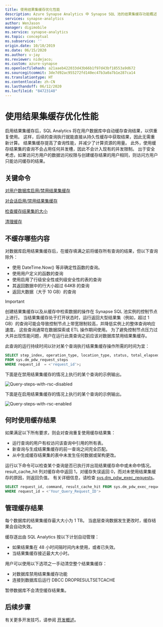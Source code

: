 ```yaml
---
title: 使用结果集缓存优化性能
description: Azure Synapse Analytics 中 Synapse SQL 池的结果集缓存功能概述
services: synapse-analytics
author: WenJason
manager: digimobile
ms.service: synapse-analytics
ms.topic: conceptual
ms.subservice: ''
origin.date: 10/10/2019
ms.date: 06/15/2020
ms.author: v-jay
ms.reviewer: nidejaco;
ms.custom: azure-synapse
ms.openlocfilehash: a21aaeb422033d43b66b1f97d43bf18553a9d672
ms.sourcegitcommit: 3de7d92ac955272fd140ec47b3a0a7b1e287ca14
ms.translationtype: HT
ms.contentlocale: zh-CN
ms.lasthandoff: 06/12/2020
ms.locfileid: "84723148"
---
```

# <a name="performance-tuning-with-result-set-caching"></a>使用结果集缓存优化性能

启用结果集缓存后，SQL Analytics 将在用户数据库中自动缓存查询结果，以供重复使用。  这样，后续的查询执行就能直接从持久性缓存中获取结果，因此无需重新计算。   结果集缓存提高了查询性能，并减少了计算资源的用量。  此外，使用缓存结果集的查询不会占用任何并发槽，因此不会计入现有的并发限制。 出于安全考虑，如果访问方用户的数据访问权限与创建缓存结果的用户相同，则访问方用户只能访问缓存的结果。  

## <a name="key-commands"></a>关键命令

[对用户数据库启用/禁用结果集缓存](https://docs.microsoft.com/sql/t-sql/statements/alter-database-transact-sql-set-options?toc=/synapse-analytics/sql-data-warehouse/toc.json&bc=/synapse-analytics/sql-data-warehouse/breadcrumb/toc.json&view=azure-sqldw-latest)

[对会话启用/禁用结果集缓存](https://docs.microsoft.com/sql/t-sql/statements/set-result-set-caching-transact-sql?toc=/synapse-analytics/sql-data-warehouse/toc.json&bc=/synapse-analytics/sql-data-warehouse/breadcrumb/toc.json&view=azure-sqldw-latest)

[检查缓存结果集的大小](https://docs.microsoft.com/sql/t-sql/database-console-commands/dbcc-showresultcachespaceused-transact-sql?toc=/synapse-analytics/sql-data-warehouse/toc.json&bc=/synapse-analytics/sql-data-warehouse/breadcrumb/toc.json&view=azure-sqldw-latest)  

[清理缓存](https://docs.microsoft.com/sql/t-sql/database-console-commands/dbcc-dropresultsetcache-transact-sql?toc=/synapse-analytics/sql-data-warehouse/toc.json&bc=/synapse-analytics/sql-data-warehouse/breadcrumb/toc.json&view=azure-sqldw-latest)

## <a name="whats-not-cached"></a>不缓存哪些内容  

对数据库启用结果集缓存后，在缓存填满之前将缓存所有查询的结果，但以下查询除外：

- 使用 DateTime.Now() 等非确定性函数的查询。
- 使用用户定义的函数的查询
- 使用启用了行级安全性或列级安全性的表的查询
- 其返回数据中的行大小超过 64KB 的查询
- 返回大数据（大于 10 GB）的查询 

> [!IMPORTANT]
> 创建结果集缓存以及从缓存中检索数据的操作在 Synapse SQL 池实例的控制节点上进行。
> 当结果集缓存处于打开状态时，运行返回大型结果集（例如，超过 1 GB）的查询可能会导致控制节点上带宽限制较高，并降低实例上的整体查询响应速度。  这些查询通常在数据探索或 ETL 操作期间使用。 为了避免控制节点压力过大并出现性能问题，用户在运行此类查询之前应该对数据库禁用结果集缓存。  

此查询的运行持续时间以针对某个查询执行结果集缓存操作所需的时间为宜：

```sql
SELECT step_index, operation_type, location_type, status, total_elapsed_time, command
FROM sys.dm_pdw_request_steps
WHERE request_id  = <'request_id'>;
```

下面是在禁用结果集缓存的情况上执行的某个查询的示例输出。

![Query-steps-with-rsc-disabled](./media/performance-tuning-result-set-caching/query-steps-with-rsc-disabled.png)

下面是在启用结果集缓存的情况上执行的某个查询的示例输出。

![Query-steps-with-rsc-enabled](./media/performance-tuning-result-set-caching/query-steps-with-rsc-enabled.png)

## <a name="when-cached-results-are-used"></a>何时使用缓存结果

如果满足以下所有要求，则会对查询重复使用缓存结果集：

- 运行查询的用户有权访问该查询中引用的所有表。
- 新查询与生成结果集缓存的前一查询之间完全匹配。
- 从中生成缓存结果集的表中未发生任何数据或架构更改。

运行以下命令可以检查某个查询是否已执行并出现结果缓存命中或未命中情况。 result_cache_hit 列对缓存命中返回 1，对缓存失误返回 0，而对未使用结果集缓存的原因，则返回负值。 有关详细信息，请检查 [sys.dm_pdw_exec_requests](https://docs.microsoft.com/sql/relational-databases/system-dynamic-management-views/sys-dm-pdw-exec-requests-transact-sql?toc=/synapse-analytics/sql-data-warehouse/toc.json&bc=/synapse-analytics/sql-data-warehouse/breadcrumb/toc.json&view=azure-sqldw-latest)。

```sql
SELECT request_id, command, result_cache_hit FROM sys.dm_pdw_exec_requests
WHERE request_id = <'Your_Query_Request_ID'>
```

## <a name="manage-cached-results"></a>管理缓存结果

每个数据库的结果集缓存最大大小为 1 TB。  当底层查询数据发生更改时，缓存结果会自动失效。  

缓存逐出由 SQL Analytics 按以下计划自动管理：

- 如果结果集在 48 小时间隔时间内未使用，或者已失效。
- 当结果集缓存接近最大大小时。

用户可以使用以下选项之一手动清空整个结果集缓存：

- 对数据库禁用结果集缓存功能
- 连接到数据库后运行 DBCC DROPRESULTSETCACHE

暂停数据库不会清空缓存结果集。  

## <a name="next-steps"></a>后续步骤

有关更多开发技巧，请参阅 [开发概述](sql-data-warehouse-overview-develop.md)。
